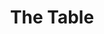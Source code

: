 ---
pid: LLP133
title: The Table
location_transcription: On stairs of Art Museum in Phila
zipcode: '19136'
outside_phl: 
neighborhood: Holmsburg
age: '12'
age_range: 6-13
instagram: 
image_file_name: LLP_133.jpg
proposal_transcription: I would make a statue of all the founding fathers at a table
  signing the Declaration of Independence
topic: Education,Philadelphia,Politics,Freedom
topic_summary: 0, 0, 0, 0
type: Sculpture Statue
keywords_other: 
credit: Long
image_labels: 
twitter: 
facebook: 
permalink: "/monuments/llp133/"
layout: item-page
---